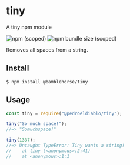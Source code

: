 # tiny
A tiny npm module

![npm (scoped)](https://img.shields.io/npm/v/@pedroeldiablo/tiny?style=for-the-badge)
![npm bundle size (scoped)](https://img.shields.io/bundlephobia/min/@pedroeldiablo/tiny?style=for-the-badge)

Removes all spaces from a string.

## Install

```
$ npm install @bamblehorse/tiny
```

## Usage

```js
const tiny = require("@pedroeldiablo/tiny");

tiny("So much space!");
//=> "Somuchspace!"

tiny(1337);
//=> Uncaught TypeError: Tiny wants a string!
//    at tiny (<anonymous>:2:41)
//    at <anonymous>:1:1
```
